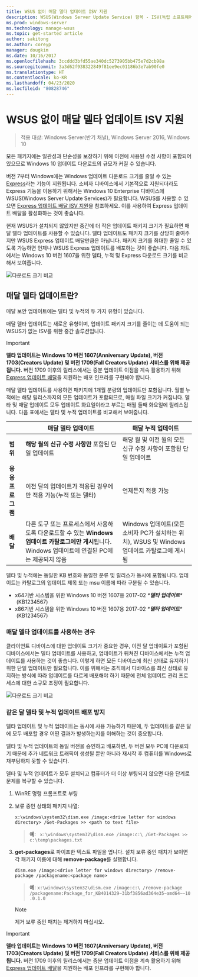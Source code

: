 ```yaml
---
title: WSUS 없이 매달 델타 업데이트 ISV 지원
description: WSUS(Windows Server Update Service) 항목 - ISV(독립 소프트웨어 공급업체)가 패키지 크기 감소를 위해 WSUS Express 업데이트 배달 대신 매달 델타 업데이트를 일시적으로 사용하는 방법
ms.prod: windows-server
ms.technology: manage-wsus
ms.topic: get-started article
author: sakitong
ms.author: coreyp
manager: dougkim
ms.date: 10/16/2017
ms.openlocfilehash: 3ccddd3bfd55ae340dc5273905bb475e7d2cb98a
ms.sourcegitcommit: 3a3d62f938322849f81ee9ec01186b3e7ab90fe0
ms.translationtype: HT
ms.contentlocale: ko-KR
ms.lasthandoff: 04/23/2020
ms.locfileid: "80828746"
---
```

# <a name="monthly-delta-update-isv-support-without-wsus"></a>WSUS 없이 매달 델타 업데이트 ISV 지원

>적용 대상: Windows Server(반기 채널), Windows Server 2016, Windows 10

모든 패키지에는 일관성과 단순성을 보장하기 위해 이전에 사용된 수정 사항이 포함되어 있으므로 Windows 10 업데이트 다운로드의 규모가 커질 수 있습니다.  

버전 7부터 Windows에는 Windows 업데이트 다운로드 크기를 줄일 수 있는 [Express](https://technet.microsoft.com/library/cc708456(v=ws.10).aspx#Anchor_2)라는 기능이 지원됩니다. 소비자 디바이스에서 기본적으로 지원되더라도 Express 기능을 이용하기 위해서는 Windows 10 Enterprise 디바이스에 WSUS(Windows Server Update Services)가 필요합니다. WSUS를 사용할 수 있으면 [Express 업데이트 배달 ISV 지원](express-update-delivery-ISV-support.md)을 참조하세요. 이를 사용하여 Express 업데이트 배달을 활성화하는 것이 좋습니다. 

현재 WSUS가 설치되지 않았지만 중간에 더 작은 업데이트 패키지 크기가 필요하면 매달 델타 업데이트를 사용할 수 있습니다. 델타 업데이트도 패키지 크기를 상당히 줄여주지만 WSUS Express 업데이트 배달만큼은 아닙니다. 패키지 크기를 최대한 줄일 수 있도록 가능하면 언제나 WSUS Express 업데이트를 배포하는 것이 좋습니다. 다음 차트에서는 Windows 10 버전 1607을 위한 델타, 누적 및 Express 다운로드 크기를 비교해서 보여줍니다.

![다운로드 크기 비교](../../media/express-update-delivery-isv-support/delta-1.png)

## <a name="what-is-monthly-delta-update"></a>매달 델타 업데이트란?

매달 보안 업데이트에는 델타 및 누적의 두 가지 유형이 있습니다.

매달 델타 업데이트는 새로운 유형이며, 업데이트 패키지 크기를 줄이는 데 도움이 되는 WSUS가 없는 ISV를 위한 중간 솔루션입니다.

>[!IMPORTANT]
>**델타 업데이트는 Windows 10 버전 1607(Anniversary Update), 버전 1703(Creators Update) 및 버전 1709(Fall Creators Update) 서비스를 위해 제공됩니다.** 버전 1709 이후의 릴리스에서는 증분 업데이트 이점을 계속 활용하기 위해 [Express 업데이트 배달](express-update-delivery-ISV-support.md)을 지원하는 배포 인프라를 구현해야 합니다.

매달 델타 업데이트를 사용하면 패키지에 1개월 분량의 업데이트만 포함됩니다. 월별 누적에는 해당 릴리스까지의 모든 업데이트가 포함되므로, 매월 파일 크기가 커집니다. 델타 및 매달 업데이트 모두 업데이트 화요일이라고 부르는 매월 둘째 화요일에 릴리스됩니다. 다음 표에서는 델타 및 누적 업데이트를 비교해서 보여줍니다.

|                    | 매달 **델타** 업데이트                                                                                                                                                                                                       | 매달 **누적** 업데이트                                                                                                                                                                                             |
|--------------------|--------------------------------------------------------------------------------------------------------------------------------------------------------------------------------------------------------------------------------|---------------------------------------------------------------------------------------------------------------------------------------------------------------------------------------------------------------------------|
| **범위**          | **해당 월의 신규 수정 사항만** 포함된 단일 업데이트                                                                                                                                                                           | 해당 월 및 이전 월의 모든 신규 수정 사항이 포함된 단일 업데이트                                                                                                                                                   |
| **응용 프로그램**    | 이전 달의 업데이트가 적용된 경우에만 적용 가능(누적 또는 델타)                                                                                                                                           | 언제든지 적용 가능                                                                                                                                                                                                |
| **배달**       | 다른 도구 또는 프로세스에서 사용하도록 다운로드할 수 있는 **Windows 업데이트 카탈로그에만 게시**됩니다. Windows 업데이트에 연결된 PC에는 제공되지 않음                                                         | Windows 업데이트(모든 소비자 PC가 설치하는 위치), WSUS 및 Windows 업데이트 카탈로그에 게시됨                                                                                                                |

델타 및 누적에는 동일한 KB 번호와 동일한 분류 및 릴리스가 동시에 포함됩니다. 업데이트는 카탈로그의 업데이트 제목 또는 msu 이름에 따라 구분될 수 있습니다.

- x64기반 시스템을 위한 Windows 10 버전 1607용 2017-02 *\***델타 업데이트**\**  (KB1234567)
- x86기반 시스템을 위한 Windows 10 버전 1607용 2017-02 *\***델타 업데이트**\**  (KB1234567)                                                                                                                                                                                                                                                                                                                                                                                                                                                                                                                                                                                                                                                                                                                                                                                                                                                                                      

### <a name="when-to-use-monthly-delta-update"></a>매달 델타 업데이트를 사용하는 경우

클라이언트 디바이스에 대한 업데이트 크기가 중요한 경우, 이전 달 업데이트가 포함된 디바이스에서는 델타 업데이트를 사용하고, 업데이트가 뒤쳐진 디바이스에서는 누적 업데이트를 사용하는 것이 좋습니다. 이렇게 하면 모든 디바이스에 최신 상태로 유지하기 위한 단일 업데이트만 필요합니다. 이를 위해서는 조직에서 디바이스를 최신 상태로 유지하는 방식에 따라 업데이트를 다르게 배포해야 하기 때문에 전체 업데이트 관리 프로세스에 대한 소규모 조정이 필요합니다.

![다운로드 크기 비교](../../media/express-update-delivery-isv-support/delta-2.png)

### <a name="prevent-deployment-of-delta-and-cumulative-updates-in-the-same-month"></a>같은 달 델타 및 누적 업데이트 배포 방지

델타 업데이트 및 누적 업데이트는 동시에 사용 가능하기 때문에, 두 업데이트를 같은 달에 모두 배포할 경우 어떤 결과가 발생하는지를 이해하는 것이 중요합니다.

델타 및 누적 업데이트의 동일 버전을 승인하고 배포하면, 두 버전 모두 PC에 다운로되기 때문에 추가 네트워크 트래픽이 생성될 뿐만 아니라 재시작 후 컴퓨터를 Windows로 재부팅하지 못할 수 있습니다.

델타 및 누적 업데이트가 모두 설치되고 컴퓨터가 더 이상 부팅되지 않으면 다음 단계로 문제를 복구할 수 있습니다.

1. WinRE 명령 프롬프트로 부팅
2. 보류 중인 상태의 패키지 나열:

    `x:\windows\system32\dism.exe /image:<drive letter for windows directory> /Get-Packages >> <path to text file>`
 
    > **예**: ` x:\windows\system32\dism.exe /image:c:\ /Get-Packages >> c:\temp\packages.txt`
 
3. **get-packages**로 파이프한 텍스트 파일을 엽니다. 설치 보류 중인 패치가 보이면 각 패키지 이름에 대해 **remove-package**를 실행합니다.
 
   `dism.exe /image:<drive letter for windows directory> /remove-package /packagename:<package name>`
 
    > **예**: `x:\windows\system32\dism.exe /image:c:\ /remove-package /packagename:Package_for_KB4014329~31bf3856ad364e35~amd64~~10.0.1.0`
 
    >[!NOTE]
    >제거 보류 중인 패치는 제거하지 마십시오.

>[!IMPORTANT]
>**델타 업데이트는 Windows 10 버전 1607(Anniversary Update), 버전 1703(Creators Update) 및 버전 1709(Fall Creators Update) 서비스를 위해 제공됩니다.** 버전 1709 이후의 릴리스에서는 증분 업데이트 이점을 계속 활용하기 위해 [Express 업데이트 배달](express-update-delivery-ISV-support.md)을 지원하는 배포 인프라를 구현해야 합니다.
